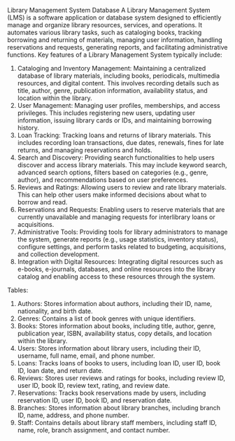 Library Management System Database
A Library Management System (LMS) is a software application or database system designed to efficiently manage and organize library resources, services, and operations. It automates various library tasks, such as cataloging books, tracking borrowing and returning of materials, managing user information, handling reservations and requests, generating reports, and facilitating administrative functions.
Key features of a Library Management System typically include:
1.	Cataloging and Inventory Management: Maintaining a centralized database of library materials, including books, periodicals, multimedia resources, and digital content. This involves recording details such as title, author, genre, publication information, availability status, and location within the library.
2.	User Management: Managing user profiles, memberships, and access privileges. This includes registering new users, updating user information, issuing library cards or IDs, and maintaining borrowing history.
3.	Loan Tracking: Tracking loans and returns of library materials. This includes recording loan transactions, due dates, renewals, fines for late returns, and managing reservations and holds.
4.	Search and Discovery: Providing search functionalities to help users discover and access library materials. This may include keyword search, advanced search options, filters based on categories (e.g., genre, author), and recommendations based on user preferences.
5.	Reviews and Ratings: Allowing users to review and rate library materials. This can help other users make informed decisions about what to borrow and read.
6.	Reservations and Requests: Enabling users to reserve materials that are currently unavailable and managing requests for interlibrary loans or acquisitions.
7.	Administrative Tools: Providing tools for library administrators to manage the system, generate reports (e.g., usage statistics, inventory status), configure settings, and perform tasks related to budgeting, acquisitions, and collection development.
8.	Integration with Digital Resources: Integrating digital resources such as e-books, e-journals, databases, and online resources into the library catalog and enabling access to these resources through the system.

Tables:
1.	Authors: Stores information about authors, including their ID, name, nationality, and birth date.
2.	Genres: Contains a list of book genres with unique identifiers.
3.	Books: Stores information about books, including title, author, genre, publication year, ISBN, availability status, copy details, and location within the library.
4.	Users: Stores information about library users, including their ID, username, full name, email, and phone number.
5.	Loans: Tracks loans of books to users, including loan ID, user ID, book ID, loan date, and return date.
6.	Reviews: Stores user reviews and ratings for books, including review ID, user ID, book ID, review text, rating, and review date.
7.	Reservations: Tracks book reservations made by users, including reservation ID, user ID, book ID, and reservation date.
8.	Branches: Stores information about library branches, including branch ID, name, address, and phone number.
9.	Staff: Contains details about library staff members, including staff ID, name, role, branch assignment, and contact number.




